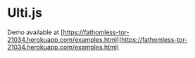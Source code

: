 # Ulti.js

Demo available at [https://fathomless-tor-21034.herokuapp.com/examples.html](https://fathomless-tor-21034.herokuapp.com/examples.html)
